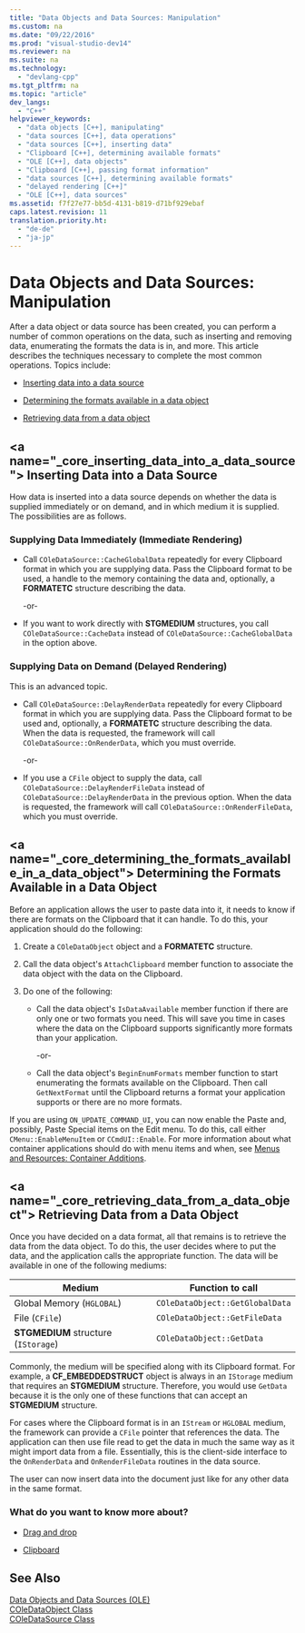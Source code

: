 ```yaml
---
title: "Data Objects and Data Sources: Manipulation"
ms.custom: na
ms.date: "09/22/2016"
ms.prod: "visual-studio-dev14"
ms.reviewer: na
ms.suite: na
ms.technology: 
  - "devlang-cpp"
ms.tgt_pltfrm: na
ms.topic: "article"
dev_langs: 
  - "C++"
helpviewer_keywords: 
  - "data objects [C++], manipulating"
  - "data sources [C++], data operations"
  - "data sources [C++], inserting data"
  - "Clipboard [C++], determining available formats"
  - "OLE [C++], data objects"
  - "Clipboard [C++], passing format information"
  - "data sources [C++], determining available formats"
  - "delayed rendering [C++]"
  - "OLE [C++], data sources"
ms.assetid: f7f27e77-bb5d-4131-b819-d71bf929ebaf
caps.latest.revision: 11
translation.priority.ht: 
  - "de-de"
  - "ja-jp"
---
```

# Data Objects and Data Sources: Manipulation
After a data object or data source has been created, you can perform a number of common operations on the data, such as inserting and removing data, enumerating the formats the data is in, and more. This article describes the techniques necessary to complete the most common operations. Topics include:  
  
-   [Inserting data into a data source](#_core_inserting_data_into_a_data_source)  
  
-   [Determining the formats available in a data object](#_core_determining_the_formats_available_in_a_data_object)  
  
-   [Retrieving data from a data object](#_core_retrieving_data_from_a_data_object)  
  
##  \<a name="_core_inserting_data_into_a_data_source"></a> Inserting Data into a Data Source  
 How data is inserted into a data source depends on whether the data is supplied immediately or on demand, and in which medium it is supplied. The possibilities are as follows.  
  
### Supplying Data Immediately (Immediate Rendering)  
  
-   Call `COleDataSource::CacheGlobalData` repeatedly for every Clipboard format in which you are supplying data. Pass the Clipboard format to be used, a handle to the memory containing the data and, optionally, a **FORMATETC** structure describing the data.  
  
     -or-  
  
-   If you want to work directly with **STGMEDIUM** structures, you call `COleDataSource::CacheData` instead of `COleDataSource::CacheGlobalData` in the option above.  
  
### Supplying Data on Demand (Delayed Rendering)  
 This is an advanced topic.  
  
-   Call `COleDataSource::DelayRenderData` repeatedly for every Clipboard format in which you are supplying data. Pass the Clipboard format to be used and, optionally, a **FORMATETC** structure describing the data. When the data is requested, the framework will call `COleDataSource::OnRenderData`, which you must override.  
  
     -or-  
  
-   If you use a `CFile` object to supply the data, call `COleDataSource::DelayRenderFileData` instead of `COleDataSource::DelayRenderData` in the previous option. When the data is requested, the framework will call `COleDataSource::OnRenderFileData`, which you must override.  
  
##  \<a name="_core_determining_the_formats_available_in_a_data_object"></a> Determining the Formats Available in a Data Object  
 Before an application allows the user to paste data into it, it needs to know if there are formats on the Clipboard that it can handle. To do this, your application should do the following:  
  
1.  Create a `COleDataObject` object and a **FORMATETC** structure.  
  
2.  Call the data object's `AttachClipboard` member function to associate the data object with the data on the Clipboard.  
  
3.  Do one of the following:  
  
    -   Call the data object's `IsDataAvailable` member function if there are only one or two formats you need. This will save you time in cases where the data on the Clipboard supports significantly more formats than your application.  
  
         -or-  
  
    -   Call the data object's `BeginEnumFormats` member function to start enumerating the formats available on the Clipboard. Then call `GetNextFormat` until the Clipboard returns a format your application supports or there are no more formats.  
  
 If you are using `ON_UPDATE_COMMAND_UI`, you can now enable the Paste and, possibly, Paste Special items on the Edit menu. To do this, call either `CMenu::EnableMenuItem` or `CCmdUI::Enable`. For more information about what container applications should do with menu items and when, see [Menus and Resources: Container Additions](../vs140/menus-and-resources--container-additions.md).  
  
##  \<a name="_core_retrieving_data_from_a_data_object"></a> Retrieving Data from a Data Object  
 Once you have decided on a data format, all that remains is to retrieve the data from the data object. To do this, the user decides where to put the data, and the application calls the appropriate function. The data will be available in one of the following mediums:  
  
|Medium|Function to call|  
|------------|----------------------|  
|Global Memory (`HGLOBAL`)|`COleDataObject::GetGlobalData`|  
|File (`CFile`)|`COleDataObject::GetFileData`|  
|**STGMEDIUM** structure (`IStorage`)|`COleDataObject::GetData`|  
  
 Commonly, the medium will be specified along with its Clipboard format. For example, a **CF_EMBEDDEDSTRUCT** object is always in an `IStorage` medium that requires an **STGMEDIUM** structure. Therefore, you would use `GetData` because it is the only one of these functions that can accept an **STGMEDIUM** structure.  
  
 For cases where the Clipboard format is in an `IStream` or `HGLOBAL` medium, the framework can provide a `CFile` pointer that references the data. The application can then use file read to get the data in much the same way as it might import data from a file. Essentially, this is the client-side interface to the `OnRenderData` and `OnRenderFileData` routines in the data source.  
  
 The user can now insert data into the document just like for any other data in the same format.  
  
### What do you want to know more about?  
  
-   [Drag and drop](../vs140/drag-and-drop--ole-.md)  
  
-   [Clipboard](../vs140/clipboard.md)  
  
## See Also  
 [Data Objects and Data Sources (OLE)](../vs140/data-objects-and-data-sources--ole-.md)   
 [COleDataObject Class](../vs140/coledataobject-class.md)   
 [COleDataSource Class](../vs140/coledatasource-class.md)